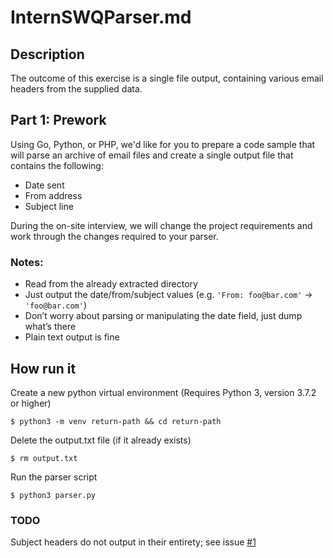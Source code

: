 # InternSWQParser.md

## Description

The outcome of this exercise is a single file output, containing various email headers from the supplied data.

## Part 1: Prework
Using Go, Python, or PHP, we'd like for you to prepare a code sample that will parse an archive of email files and create a single output file that contains the following:

* Date sent
* From address
* Subject line

During the on-site interview, we will change the project requirements and work through the changes required to your parser.

### Notes:
* Read from the already extracted directory
* Just output the date/from/subject values (e.g. ```'From: foo@bar.com'``` -> ```'foo@bar.com'```)
* Don’t worry about parsing or manipulating the date field, just dump what’s there
* Plain text output is fine

## How run it
Create a new python virtual environment (Requires Python 3, version 3.7.2 or higher)

```$ python3 -m venv return-path && cd return-path```

Delete the output.txt file (if it already exists)

```$ rm output.txt```

Run the parser script

```$ python3 parser.py```

### TODO
Subject headers do not output in their entirety; see issue [#1](../../../../jeanpaulc/return-path/issues/1)